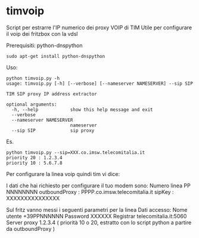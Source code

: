 # timvoip
Script per estrarre l'IP numerico dei proxy VOIP di TIM
Utile per configurare il voip dei fritzbox con la vdsl


Prerequisiti: python-dnspython
```shell
sudo apt-get install python-dnspython
```

Uso:
```shell
python timvoip.py -h
usage: timvoip.py [-h] [--verbose] [--nameserver NAMESERVER] --sip SIP

TIM SIP proxy IP address extractor

optional arguments:
  -h, --help            show this help message and exit
  --verbose
  --nameserver NAMESERVER
                        nameserver
  --sip SIP             sip proxy
```
Es.
```shell
python timvoip.py --sip=XXX.co.imsw.telecomitalia.it
priority 20 : 1.2.3.4
priority 10 : 5.6.7.8
```

Per configurare la linea voip quindi tim vi dice:

I dati che hai richiesto per configurare il tuo modem sono:	
Numero linea PP NNNNNNNN
outboundProxy :	PPPP.co.imsw.telecomitalia.it
sipKey :	XXXXXXXXXXXXXXX

Sul fritz vanno messi i seguenti parametri per la linea
Dati accesso:
Nome utente
+39PPNNNNNN
Password XXXXXX
Registrar telecomitalia.it:5060
Server proxy 1.2.3.4 ( priorità 10 o 20, estratto con lo script python a partire da outboundProxy )





